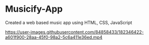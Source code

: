 # Musicify-App
Created a web based music app using HTML, CSS, JavaScript


https://user-images.githubusercontent.com/84858433/182346422-a601f900-28aa-45f0-98a2-5c6a411e36ed.mp4

